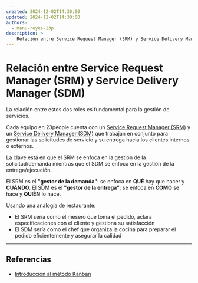 ```yaml
---
created: 2024-12-02T14:30:00
updated: 2024-12-02T14:30:00
authors:
  - manu-reyes-23p
description: >
    Relación entre Service Request Manager (SRM) y Service Delivery Manager (SDM) en 23people.
---
```


# Relación entre Service Request Manager (SRM) y Service Delivery Manager (SDM)

La relación entre estos dos roles es fundamental para la gestión de servicios.

Cada equipo en 23people cuenta con un [Service Request Manager (SRM)](../organization/roles/service-request-manager.md) y un [Service Delivery Manager (SDM)](../organization/roles/service-delivery-manager.md) que trabajan en conjunto para gestionar las solicitudes de servicio y su entrega hacia los clientes internos o externos.

La clave está en que el SRM se enfoca en la gestión de la solicitud/demanda mientras que el SDM se enfoca en la gestión de la entrega/ejecución.

El SRM es el **"gestor de la demanda"**: se enfoca en **QUÉ** hay que hacer y **CUÁNDO**.
El SDM es el **"gestor de la entrega"**: se enfoca en **CÓMO** se hace y **QUIÉN** lo hace.

Usando una analogía de restaurante:

- El SRM sería como el mesero que toma el pedido, aclara especificaciones con el cliente y gestiona su satisfacción
- El SDM sería como el chef que organiza la cocina para preparar el pedido eficientemente y asegurar la calidad

---

## Referencias

- [Introducción al método Kanban](https://www.linkedin.com/pulse/kanban-byron-roman-yzmme/)
